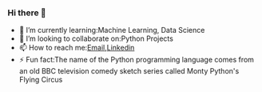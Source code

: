 ### Hi there 👋

- 🌱 I’m currently learning:Machine Learning, Data Science
- 👯 I’m looking to collaborate on:Python Projects
- 📫 How to reach me:[Email](mailto://sahilsrinivas3@gmail.com),[Linkedin](https://linkedin.com/in/sahilparupudi)
- ⚡ Fun fact:The name of the Python programming language comes from an old BBC television comedy sketch series called Monty Python's Flying Circus
<!--
**sahil-s-246/sahil-s-246** is a ✨ _special_ ✨ repository because its `README.md` (this file) appears on your GitHub profile.

Here are some ideas to get you started:

- 🔭 I’m currently working on ...
- 🌱 I’m currently learning ...
- 👯 I’m looking to collaborate on ...
- 🤔 I’m looking for help with ...
- 💬 Ask me about ...
- 📫 How to reach me: ...
- 😄 Pronouns: ...
- ⚡ Fun fact: ...
-->
